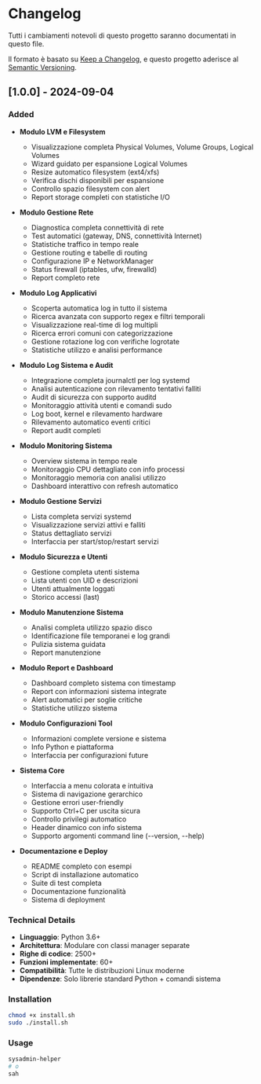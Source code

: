 # Changelog

Tutti i cambiamenti notevoli di questo progetto saranno documentati in questo file.

Il formato è basato su [Keep a Changelog](https://keepachangelog.com/en/1.0.0/),
e questo progetto aderisce al [Semantic Versioning](https://semver.org/spec/v2.0.0.html).

## [1.0.0] - 2024-09-04

### Added
- **Modulo LVM e Filesystem**
  - Visualizzazione completa Physical Volumes, Volume Groups, Logical Volumes
  - Wizard guidato per espansione Logical Volumes
  - Resize automatico filesystem (ext4/xfs)
  - Verifica dischi disponibili per espansione
  - Controllo spazio filesystem con alert
  - Report storage completi con statistiche I/O

- **Modulo Gestione Rete**
  - Diagnostica completa connettività di rete
  - Test automatici (gateway, DNS, connettività Internet)
  - Statistiche traffico in tempo reale
  - Gestione routing e tabelle di routing
  - Configurazione IP e NetworkManager
  - Status firewall (iptables, ufw, firewalld)
  - Report completo rete

- **Modulo Log Applicativi**
  - Scoperta automatica log in tutto il sistema
  - Ricerca avanzata con supporto regex e filtri temporali
  - Visualizzazione real-time di log multipli
  - Ricerca errori comuni con categorizzazione
  - Gestione rotazione log con verifiche logrotate
  - Statistiche utilizzo e analisi performance

- **Modulo Log Sistema e Audit**
  - Integrazione completa journalctl per log systemd
  - Analisi autenticazione con rilevamento tentativi falliti
  - Audit di sicurezza con supporto auditd
  - Monitoraggio attività utenti e comandi sudo
  - Log boot, kernel e rilevamento hardware
  - Rilevamento automatico eventi critici
  - Report audit completi

- **Modulo Monitoring Sistema**
  - Overview sistema in tempo reale
  - Monitoraggio CPU dettagliato con info processi
  - Monitoraggio memoria con analisi utilizzo
  - Dashboard interattivo con refresh automatico

- **Modulo Gestione Servizi**
  - Lista completa servizi systemd
  - Visualizzazione servizi attivi e falliti
  - Status dettagliato servizi
  - Interfaccia per start/stop/restart servizi

- **Modulo Sicurezza e Utenti**
  - Gestione completa utenti sistema
  - Lista utenti con UID e descrizioni
  - Utenti attualmente loggati
  - Storico accessi (last)

- **Modulo Manutenzione Sistema**
  - Analisi completa utilizzo spazio disco
  - Identificazione file temporanei e log grandi
  - Pulizia sistema guidata
  - Report manutenzione

- **Modulo Report e Dashboard**
  - Dashboard completo sistema con timestamp
  - Report con informazioni sistema integrate
  - Alert automatici per soglie critiche
  - Statistiche utilizzo sistema

- **Modulo Configurazioni Tool**
  - Informazioni complete versione e sistema
  - Info Python e piattaforma
  - Interfaccia per configurazioni future

- **Sistema Core**
  - Interfaccia a menu colorata e intuitiva
  - Sistema di navigazione gerarchico
  - Gestione errori user-friendly
  - Supporto Ctrl+C per uscita sicura
  - Controllo privilegi automatico
  - Header dinamico con info sistema
  - Supporto argomenti command line (--version, --help)

- **Documentazione e Deploy**
  - README completo con esempi
  - Script di installazione automatico
  - Suite di test completa
  - Documentazione funzionalità
  - Sistema di deployment

### Technical Details
- **Linguaggio**: Python 3.6+
- **Architettura**: Modulare con classi manager separate
- **Righe di codice**: 2500+
- **Funzioni implementate**: 60+
- **Compatibilità**: Tutte le distribuzioni Linux moderne
- **Dipendenze**: Solo librerie standard Python + comandi sistema

### Installation
```bash
chmod +x install.sh
sudo ./install.sh
```

### Usage
```bash
sysadmin-helper
# o
sah
```